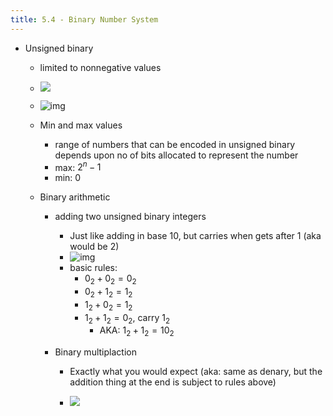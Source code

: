 ```yaml
---
title: 5.4 - Binary Number System
---
```


- Unsigned binary

  - limited to nonnegative values

  - ![](https://i.gyazo.com/b72bb2a97f35e603423c438f31f442d3.png)

  - ![img](https://i.gyazo.com/072209e64c37a7a6e39d824c314afe69.png)

  - Min and max values

    - range of numbers that can be encoded in unsigned binary depends upon no of bits allocated to represent the number
    - max: $2^n - 1$
    - min: 0

  - Binary arithmetic

    - adding two unsigned binary integers

      - Just like adding in base 10, but carries when gets after 1 (aka would be 2)
      - ![img](https://i.gyazo.com/5f1a6192dc23aa8799c7a35fb2935138.png)
      - basic rules:
        - $0_2 + 0_2 = 0_2$
        - $0_2 + 1_2 = 1_2$
        - $1_2 + 0_2 = 1_2$
        - $1_2 + 1_2 = 0_2$, carry $1_2$
          - AKA: $1_2 + 1_2 = 10_2$

    - Binary multiplaction

      - Exactly what you would expect (aka: same as denary, but the addition thing at the end is subject to rules above)

      - ![](https://i.gyazo.com/634bbcd9c64d7c8c8fcec185c839a3f4.png)
